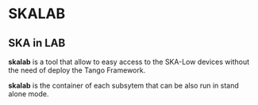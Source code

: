 # SKALAB
## SKA in LAB

**skalab** is a tool that allow to easy access to the SKA-Low devices without the need of deploy the Tango Framework.

**skalab** is the container of each subsytem that can be also run in stand alone mode.

